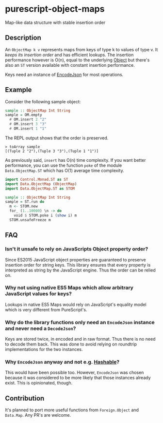 # purescript-object-maps

Map-like data structure with stable insertion order

## Description

An `ObjectMap k v` represents maps from keys of type k to values of type v. It _keeps its insertion order_ and has efficient lookups. The insertion performance however is O(n), equal to the underlying [Object](https://pursuit.purescript.org/packages/purescript-foreign-object) but there's also an `ST` version available with constant insertion performance.

Keys need an instance of [EncodeJson](https://pursuit.purescript.org/packages/purescript-argonaut-codecs/docs/Data.Argonaut.Encode.Class#t:EncodeJson) for most operations.

## Example

Consider the following sample object:

```hs
sample :: ObjectMap Int String
sample = OM.empty
  # OM.insert 2 "2"
  # OM.insert 3 "3"
  # OM.insert 1 "1"
```

The REPL output shows that the order is preserved.
```
> toArray sample  
[(Tuple 2 "2"),(Tuple 3 "3"),(Tuple 1 "1")]
```

As previously said, `insert` has O(n) time complexity. If you want better performance, you can use the function
`poke` of the module `Data.ObjectMap.ST` which has O(1) average time complexity.

```hs
import Control.Monad.ST as ST
import Data.ObjectMap (ObjectMap)
import Data.ObjectMap.ST as STOM

sample :: ObjectMap Int String
sample = ST.run do
  m <- STOM.new
  for_ (1..10000) \n -> do
    void $ STOM.poke i (show i) m
  STOM.unsafeFreeze m
```

## FAQ

### Isn't it unsafe to rely on JavaScripts Object property order?

Since ES2015 JavaScript object properties are guaranteed to preserve insertion order for string keys. This library ensures that every property is interpreted as string by the JavaScript engine. Thus the order can be relied on.


### Why not using native ES5 Maps which allow arbitrary JavaScript values for keys?
Lookups in native ES5 Maps would rely on JavaScript's equality model which is very different from PureScript's.


### Why do the library functions only need an `EncodeJson` instance and never need a `DecodeJson`?
Keys are stored twice, in encoded and in raw format. Thus there is no need to decode them back. This was done to avoid relying on roundtrip implementations for the two instances.


### Why `EncodeJson` anyway and not e.g. [Hashable](https://pursuit.purescript.org/packages/purescript-unordered-collections/3.0.1/docs/Data.Hashable#t:Hashable)?
  This would have been possible too. However, `EncodeJson` was chosen because it was considered to be more likely that those instances already exist. This is opinionated, though.


## Contribution

It's planned to port more useful functions from `Foreign.Object` and `Data.Map`. Any PR's are welcome.
